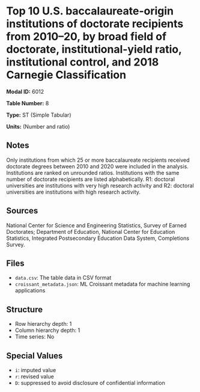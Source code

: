 # Top 10 U.S. baccalaureate-origin institutions of  doctorate recipients from 2010–20, by broad field of doctorate, institutional-yield ratio, institutional control, and 2018 Carnegie Classification

**Modal ID:** 6012

**Table Number:** 8

**Type:** ST (Simple Tabular)

**Units:** (Number and ratio)

## Notes

Only institutions from which 25 or more baccalaureate recipients received doctorate degrees between 2010 and 2020 were included in the analysis. Institutions are ranked on unrounded ratios. Institutions with the same number of doctorate recipients are listed alphabetically. R1: doctoral universities are institutions with very high research activity and R2: doctoral universities are institutions with high research activity.

## Sources

National Center for Science and Engineering Statistics, Survey of Earned Doctorates; Department of Education, National Center for Education Statistics, Integrated Postsecondary Education Data System, Completions Survey.

## Files

- `data.csv`: The table data in CSV format
- `croissant_metadata.json`: ML Croissant metadata for machine learning applications

## Structure

- Row hierarchy depth: 1
- Column hierarchy depth: 1
- Time series: No

## Special Values

- `i`: imputed value
- `r`: revised value
- `D`: suppressed to avoid disclosure of confidential information
